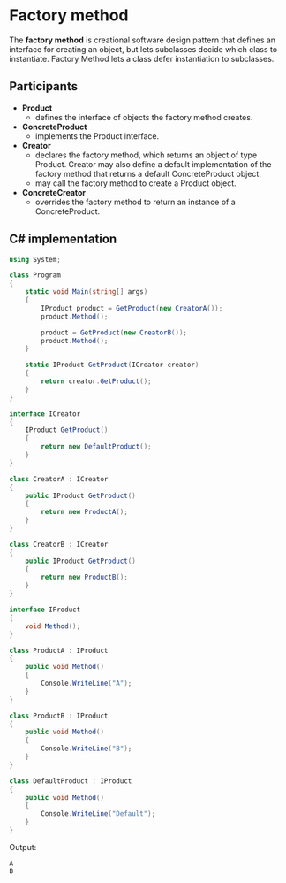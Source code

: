 # Factory method

The **factory method** is creational software design pattern that defines an interface for creating an object, but lets subclasses decide which class to instantiate. Factory Method lets a class defer instantiation to subclasses.

## Participants

* **Product**
  * defines the interface of objects the factory method creates.
* **ConcreteProduct**
  * implements the Product interface.
* **Creator**
  * declares the factory method, which returns an object of type Product. Creator may also define a default implementation of the factory method that returns a default ConcreteProduct object.
  * may call the factory method to create a Product object.
* **ConcreteCreator**
  * overrides the factory method to return an instance of a
ConcreteProduct.

## C# implementation

```csharp
using System;

class Program
{
    static void Main(string[] args)
    {
        IProduct product = GetProduct(new CreatorA());
        product.Method();

        product = GetProduct(new CreatorB());
        product.Method();
    }

    static IProduct GetProduct(ICreator creator)
    {
        return creator.GetProduct();
    }
}

interface ICreator
{
    IProduct GetProduct()
    {
        return new DefaultProduct();
    }
}

class CreatorA : ICreator
{
    public IProduct GetProduct()
    {
        return new ProductA();
    }
}

class CreatorB : ICreator
{
    public IProduct GetProduct()
    {
        return new ProductB();
    }
}

interface IProduct
{
    void Method();
}

class ProductA : IProduct
{
    public void Method()
    {
        Console.WriteLine("A");
    }
}

class ProductB : IProduct
{
    public void Method()
    {
        Console.WriteLine("B");
    }
}

class DefaultProduct : IProduct
{
    public void Method()
    {
        Console.WriteLine("Default");
    }
}
```

Output:

```console
A
B
```
